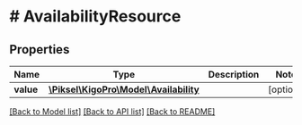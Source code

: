# # AvailabilityResource

## Properties

Name | Type | Description | Notes
------------ | ------------- | ------------- | -------------
**value** | [**\Piksel\KigoPro\Model\Availability**](Availability.md) |  | [optional]

[[Back to Model list]](../../README.md#models) [[Back to API list]](../../README.md#endpoints) [[Back to README]](../../README.md)
